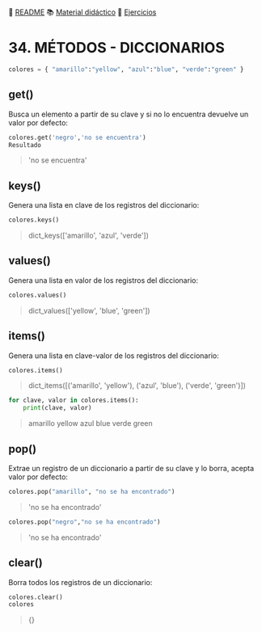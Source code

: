 :page_with_curl: [README](../README.md) :books: [Material didáctico](/documentation/indicedocu.md) :pencil: [Ejercicios](/tests/indicetests.md)

# 34. MÉTODOS - DICCIONARIOS
````python
colores = { "amarillo":"yellow", "azul":"blue", "verde":"green" }

````
## get()
Busca un elemento a partir de su clave y si no lo encuentra devuelve un valor por defecto:

````python
colores.get('negro','no se encuentra')
Resultado

````
> 'no se encuentra'

## keys()
Genera una lista en clave de los registros del diccionario:

````python
colores.keys()
````
> dict_keys(['amarillo', 'azul', 'verde'])

## values()

Genera una lista en valor de los registros del diccionario:

````python
colores.values()

````
> dict_values(['yellow', 'blue', 'green'])


## items()
Genera una lista en clave-valor de los registros del diccionario:
````python
colores.items()
````
> dict_items([('amarillo', 'yellow'), ('azul', 'blue'), ('verde', 'green')])
````python
for clave, valor in colores.items():
    print(clave, valor)
````
>amarillo yellow
>azul blue
>verde green

## pop()
Extrae un registro de un diccionario a partir de su clave y lo borra, acepta valor por defecto:
````python
colores.pop("amarillo", "no se ha encontrado")
````
> 'no se ha encontrado'
````python
colores.pop("negro","no se ha encontrado")
````
> 'no se ha encontrado'

## clear()
Borra todos los registros de un diccionario:
````python
colores.clear()
colores
````
> {}